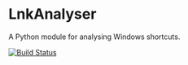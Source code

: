 # LnkAnalyser
A Python module for analysing Windows shortcuts.

[![Build Status](https://travis-ci.com/mrajweir/LnkAnalyser.svg?branch=master)](https://travis-ci.com/github/mrajweir/LnkAnalyser)
